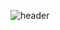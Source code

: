 ![header](https://capsule-render.vercel.app/api?type=waving&color=0:EEFF00,100:a82da8&height=85&text=Welcome%20to-nl-Kenny`s%20Github%20!&fontAlign=80)

<!--
**Kenny-Bin/Kenny-Bin** is a ✨ _special_ ✨ repository because its `README.md` (this file) appears on your GitHub profile.

Here are some ideas to get you started:

- 🔭 I’m currently working on ...
- 🌱 I’m currently learning ...
- 👯 I’m looking to collaborate on ...
- 🤔 I’m looking for help with ...
- 💬 Ask me about ...
- 📫 How to reach me: ...
- 😄 Pronouns: ...
- ⚡ Fun fact: ...
-->
